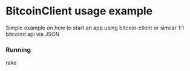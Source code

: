 # BitcoinClient usage example
Simple example on how to start an app using bitcoin-client or similar 1:1 bitcoind api via JSON


### Running

   rake
